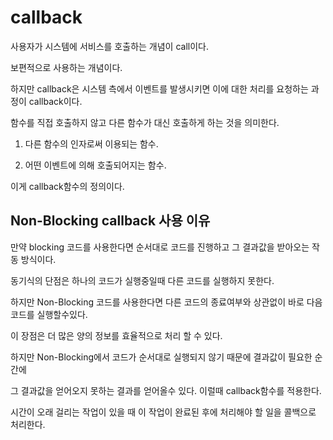 # callback

사용자가 시스템에 서비스를 호출하는 개념이 call이다.

보편적으로 사용하는 개념이다.

하지만 callback은 시스템 측에서 이벤트를 발생시키면 이에 대한 처리를 요청하는 과정이 callback이다.

함수를 직접 호출하지 않고 다른 함수가 대신 호출하게 하는 것을 의미한다.


1. 다른 함수의 인자로써 이용되는 함수.

2. 어떤 이벤트에 의해 호출되어지는 함수.

이게 callback함수의 정의이다.

## Non-Blocking callback 사용 이유 
만약 blocking 코드를 사용한다면 순서대로 코드를 진행하고 그 결과값을 받아오는 작동 방식이다.

동기식의 단점은 하나의 코드가 실행중일때 다른 코드를 실행하지 못한다.

하지만 Non-Blocking 코드를 사용한다면 다른 코드의 종료여부와 상관없이 바로 다음 코드를 실행할수있다.

이 장점은 더 많은 양의 정보를 효율적으로 처리 할 수 있다.

하지만 Non-Blocking에서 코드가 순서대로 실행되지 않기 때문에 결과값이 필요한 순간에 

그 결과값을 얻어오지 못하는 결과를 얻어올수 있다. 이럴때 callback함수를 적용한다.

시간이 오래 걸리는 작업이 있을 때 이 작업이 완료된 후에 처리해야 할 일을 콜백으로 처리한다.